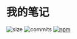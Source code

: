 # 我的笔记
![size](https://img.shields.io/github/repo-size/jacksao/snote.svg?label=笔记大小)
![commits](https://img.shields.io/github/commits-since/jacksao/snote/latest.svg?label=尚未归档)
[![npm](https://img.shields.io/npm/v/snote.svg?label=归档日期&colorB=brightgreen)](https://unpkg.com/snote/)
